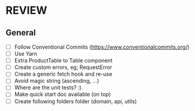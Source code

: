 # REVIEW

## General

- [ ] Follow Conventional Commits (https://www.conventionalcommits.org/)
- [ ] Use Yarn 
- [ ] Extra ProductTable to Table component
- [ ] Create custom errors, eg; RequestError
- [ ] Create a generic fetch hook and re-use
- [ ] Avoid magic string (ascending, ...)
- [ ] Where are the unit tests?  :)
- [ ] Make quick start doc available (on top) 
- [ ] Create following folders folder (domain, api, utils)